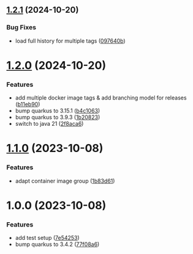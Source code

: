## [1.2.1](https://github.com/CycriLabs/quarkus-jib-publish/compare/1.2.0...1.2.1) (2024-10-20)


### Bug Fixes

* load full history for multiple tags ([097640b](https://github.com/CycriLabs/quarkus-jib-publish/commit/097640b417d7e3d040b8abcd25946852c4cdb0ba))

# [1.2.0](https://github.com/CycriLabs/quarkus-jib-publish/compare/1.1.0...1.2.0) (2024-10-20)


### Features

* add multiple docker image tags & add branching model for releases ([b11eb90](https://github.com/CycriLabs/quarkus-jib-publish/commit/b11eb90b2ad7fbfc86466221d18f27814e46207f))
* bump quarkus to 3.15.1 ([b4c1063](https://github.com/CycriLabs/quarkus-jib-publish/commit/b4c1063c58462600e217a46597c36e5be0814666))
* bump quarkus to 3.9.3 ([1b20823](https://github.com/CycriLabs/quarkus-jib-publish/commit/1b20823b49365987bc3ab5e4cc6ae85f46a2b521))
* switch to java 21 ([2f8aca6](https://github.com/CycriLabs/quarkus-jib-publish/commit/2f8aca6db47371255a8c38dd80434a74bb0367c2))

# [1.1.0](https://github.com/CycriLabs/quarkus-jib-publish/compare/1.0.0...1.1.0) (2023-10-08)


### Features

* adapt container image group ([1b83d61](https://github.com/CycriLabs/quarkus-jib-publish/commit/1b83d61a6d4d63b8c5f7c545bd966ec9025190a1))

# 1.0.0 (2023-10-08)


### Features

* add test setup ([7e54253](https://github.com/CycriLabs/quarkus-jib-publish/commit/7e54253d6400381110e1030893d6c6a8026946b8))
* bump quarkus to 3.4.2 ([77f08a6](https://github.com/CycriLabs/quarkus-jib-publish/commit/77f08a65092ff2e5c02ebe0349106a12a800ee77))
